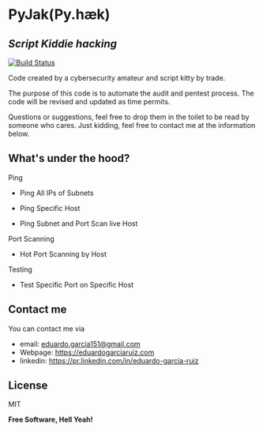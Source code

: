 # PyJak(Py.hæk)
## _Script Kiddie hacking_

[![Build Status](https://travis-ci.org/microsoft/node-diagnostic-channel.svg?branch=master&amp;status=errored)](https://travis-ci.org/joemccann/dillinger)

Code created by a cybersecurity amateur and script kitty by trade.

The purpose of this code is to automate the audit and pentest process. The code will be revised and updated as time permits.

Questions or suggestions, feel free to drop them in the toilet to be read by someone who cares. Just kidding, feel free to contact me at the information below.

## What's under the hood?
Ping

- Ping All IPs of Subnets

- Ping Specific Host 

- Ping Subnet and Port Scan live Host

Port Scanning

- Hot Port Scanning by Host

Testing

- Test Specific Port on Specific Host


## Contact me
You can contact me via 
- email: eduardo.garcia151@gmail.com
- Webpage: https://eduardogarciaruiz.com
- linkedin: https://pr.linkedin.com/in/eduardo-garcia-ruiz



## License

MIT

**Free Software, Hell Yeah!**
